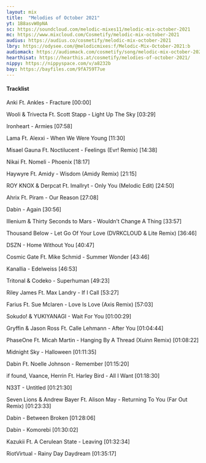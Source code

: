 ```yaml
---
layout: mix
title:  "Melodies of October 2021"
yt: 1B8asvW0pNA
sc: https://soundcloud.com/melodic-mixes11/melodic-mix-october-2021
mc: https://www.mixcloud.com/Cosmetify/melodic-mix-october-2021
audius: https://audius.co/cosmetify/melodic-mix-october-2021
lbry: https://odysee.com/@melodicmixes:f/Melodic-Mix-October-2021:b
audiomack: https://audiomack.com/cosmetify/song/melodic-mix-october-2021
hearthisat: https://hearthis.at/cosmetify/melodies-of-october-2021/
nippy: https://nippyspace.com/v/a8232b
bay: https://bayfiles.com/9fA759T7ue
---
```


#### Tracklist

Anki Ft. Ankles - Fracture [00:00]

Wooli & Trivecta Ft. Scott Stapp - Light Up The Sky [03:29]

Ironheart - Armies [07:58]

Lama Ft. Alexxi - When We Were Young [11:30]

Misael Gauna Ft. Noctilucent - Feelings (Evr! Remix) [14:38]

Nikai Ft. Nomeli - Phoenix [18:17]

Haywyre Ft. Amidy - Wisdom (Amidy Remix) [21:15]

ROY KNOX & Derpcat Ft. Imallryt - Only You (Melodic Edit) [24:50]

Ahrix Ft. Piram - Our Reason [27:08]

Dabin - Again [30:56]

Illenium & Thirty Seconds to Mars - Wouldn’t Change A Thing [33:57]

Thousand Below - Let Go Of Your Love (DVRKCLOUD & Lite Remix) [36:46]

DSZN - Home Without You [40:47]

Cosmic Gate Ft. Mike Schmid - Summer Wonder [43:46]

Kanallia - Edelweiss [46:53]

Tritonal & Codeko - Superhuman [49:23]

Riley James Ft. Max Landry - If I Call [53:27]

Farius Ft. Sue Mclaren - Love Is Love (Axis Remix) [57:03]

Sokudo! & YUKIYANAGI - Wait For You [01:00:29]

Gryffin & Jason Ross Ft. Calle Lehmann - After You [01:04:44]

PhaseOne Ft. Micah Martin - Hanging By A Thread (Xuinn Remix) [01:08:22]

Midnight Sky - Halloween [01:11:35]

Dabin Ft. Noelle Johnson - Remember [01:15:20]

if found, Vaance, Herrin Ft. Harley Bird - All I Want [01:18:30]

N33T - Untitled [01:21:30]

Seven Lions & Andrew Bayer Ft. Alison May - Returning To You (Far Out Remix) [01:23:33]

Dabin - Between Broken [01:28:06]

Dabin - Komorebi [01:30:02]

Kazukii Ft. A Cerulean State - Leaving [01:32:34]

RiotVirtual - Rainy Day Daydream [01:35:17]